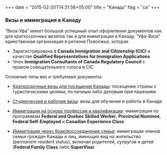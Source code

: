 +++
date = "2015-02-20T14:31:56+05:00"
title = "Канада"
flag = "ca"
+++

### Визы и иммиграция в Канаду

"Виза-Уфа" имеет большой успешный опыт оформления документов как для краткосрочных визитов так и для иммиграции в Канаду. "Уфа-Виза" единственная организация в регионе Поволжья, которая

* Зарегистрирована в **Canada Immigration and Citizenship (CIC)** в качестве **Qualified Representatives for Immigration Applications**
* Член **Immigration Consultants of Canada Regulatory Council** с правом совещательного голоса в CIC

Основные типы виз и требуемые документы:

* [Краткосрочные визы для посещения Канады](/canada/visit): посещение страны с туристическими целями, по личным либо деловым приглашениям

* [Студенческие и рабочие визы](/canada//study): визы для обучения и работы в Канаде

* [Иммиграция на основе профессии и квалификации](/canada/immigration): иммиграция по программам **Federal and Quebec Skilled Worker**, **Provincial Nominee**, **Federal Self-Employed** и **Canadian Experience Class**

* [Иммиграция через брак/воссоединение семьи](/canada/family): иммиграция членов семьи граждан Канады и лиц, имеющих вид на жительство (permanent resident status), включая родителей, супругов и детей (**Federal Family Class** либо **SuperVisa**)
